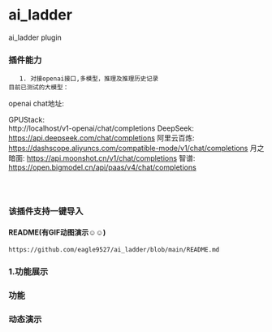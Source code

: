 # ai_ladder
ai_ladder plugin

### 插件能力
```
   1. 对接openai接口,多模型，推理及推理历史记录
目前已测试的大模型：
```
openai chat地址:

GPUStack:   
        http://localhost/v1-openai/chat/completions
DeepSeek:
        https://api.deepseek.com/chat/completions
阿里云百炼:
        https://dashscope.aliyuncs.com/compatible-mode/v1/chat/completions
月之暗面:
        https://api.moonshot.cn/v1/chat/completions
智谱:        
        https://open.bigmodel.cn/api/paas/v4/chat/completions
```

  
```
### 该插件支持一键导入

#### README(有GIF动图演示☺️☺️)
```
https://github.com/eagle9527/ai_ladder/blob/main/README.md
```

### 1.功能展示
### 功能 

### 动态演示
